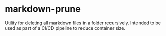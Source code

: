 # markdown-prune

Utility for deleting all markdown files in a folder recursively. Intended to be used as part of a CI/CD pipeline to reduce container size.

